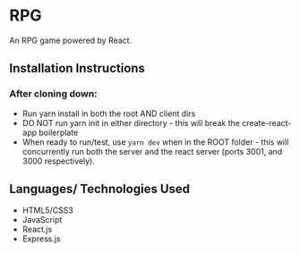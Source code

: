 # RPG
An RPG game powered by React.

## Installation Instructions 

### After cloning down:
  - Run yarn install in both the root AND client dirs
  - DO NOT run yarn init in either directory - this will break the create-react-app boilerplate
  - When ready to run/test, use `yarn dev` when in the ROOT folder - this will concurrently run both the server and the react server (ports 3001, and 3000 respectively).
  



## Languages/ Technologies Used
- HTML5/CSS3
- JavaScript
- React.js
- Express.js
